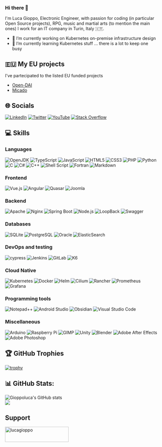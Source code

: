 ### Hi there 👋
I'm Luca Gioppo, Electronic Engineer, with passion for coding (in particular Open Source projects), RPG, music and martial arts (to mention the main ones)
I work for an IT company in Turin, Italy :it:.
- 🔭 I’m currently working on Kubernetes on-premise infrastructure design
- 🌱 I’m currently learning Kubernetes stuff ... there is a lot to keep one busy

## :eu: My EU projects
I've partecipated to the listed EU funded projects

- [Open-DAI](https://cordis.europa.eu/project/id/297362)
- [Micado](https://cordis.europa.eu/project/id/822717)

## 🌐 Socials
[![LinkedIn](https://img.shields.io/badge/LinkedIn-%230077B5.svg?logo=linkedin&logoColor=white)](https://linkedin.com/in/lucagioppo)
[![Twitter](https://img.shields.io/badge/Twitter-%231DA1F2.svg?logo=Twitter&logoColor=white)](https://twitter.com/LucaGioppo)
[![YouTube](https://img.shields.io/badge/YouTube-%23FF0000.svg?logo=YouTube&logoColor=white)](https://youtube.com/@LucaGioppo)
[![Stack Overflow](https://img.shields.io/badge/Stack%20Overflow-dfdfdf.svg?logo=stackoverflow&logoColor=orange)](https://stackoverflow.com/users/1747054)

## 💻 Skills
### Languages
![OpenJDK](https://img.shields.io/badge/OpenJDK-%23007ACC.svg?style=flat-square&logo=openjdk&logoColor=white) 
![TypeScript](https://img.shields.io/badge/TypeScript-%23007ACC.svg?style=flat-square&logo=typescript&logoColor=white) 
![JavaScript](https://img.shields.io/badge/JavaScript-%23323330.svg?style=flat-square&logo=javascript&logoColor=%23F7DF1E) 
![HTML5](https://img.shields.io/badge/HTML5-%23E34F26.svg?style=flat-square&logo=html5&logoColor=white) 
![CSS3](https://img.shields.io/badge/CSS3-%231572B6.svg?style=flat-square&logo=css3&logoColor=white) 
![PHP](https://img.shields.io/badge/PHP-dddddd?style=flat-square&logo=php&logoColor=3670A0) 
![Python](https://img.shields.io/badge/Python-3670A0?style=flat-square&logo=python&logoColor=ffdd54) 
![C](https://img.shields.io/badge/c-%2300599C.svg?style=flat-square&logo=c&logoColor=white)
![C#](https://img.shields.io/badge/C%23-%23239120.svg?style=flat-square&logo=c-sharp&logoColor=white) 
![C++](https://img.shields.io/badge/c++-%2300599C.svg?style=flat-square&logo=c%2B%2B&logoColor=white)
![Shell Script](https://img.shields.io/badge/Shell-%233E474A.svg?style=flat-square&logo=gnu-bash&logoColor=white) 
![Fortran](https://img.shields.io/badge/Fortran-%23734F96.svg?style=flat-square&logo=fortran&logoColor=white)
![Markdown](https://img.shields.io/badge/markdown-%23000000.svg?style=flat-square&logo=markdown&logoColor=white)
### Frontend
![Vue.js](https://img.shields.io/badge/Vue-%2335495e.svg?style=flat-square&logo=vuedotjs&logoColor=%234FC08D) 
![Angular](https://img.shields.io/badge/Angular-%2335495e.svg?style=flat-square&logo=angular&logoColor=F80000) 
![Quasar](https://img.shields.io/badge/Quasar-16B7FB?style=flat-square&logo=quasar&logoColor=black)
![Joomla](https://img.shields.io/badge/joomla-%235091CD.svg?style=flat-square&logo=joomla&logoColor=white)
### Backend
![Apache](https://img.shields.io/badge/Apache-dddddd.svg?style=flat-square&logo=apache&logoColor=red) 
![Nginx](https://img.shields.io/badge/nginx-%23009639.svg?style=flat-square&logo=nginx&logoColor=white)
![Spring Boot](https://img.shields.io/badge/Spring%20Boot-%2335495e.svg?style=flat-square&logo=springboot&logoColor=%23239120) 
![Node.js](https://img.shields.io/badge/Node.js-6DA55F?style=flat-square&logo=node.js&logoColor=white) 
![LoopBack](https://img.shields.io/badge/LoopBack-6DA55F?style=flat-square&logo=loopback&logoColor=white) 
![Swagger](https://img.shields.io/badge/-Swagger-%23Clojure?style=flat-square&logo=swagger&logoColor=white)
### Databases
![SQLite](https://img.shields.io/badge/MySQL-4479A1.svg?style=flat-square&logo=mysql&logoColor=white) 
![PostgreSQL](https://img.shields.io/badge/PostgreSQL-%2307405e.svg?style=flat-square&logo=postgresql&logoColor=white) 
![Oracle](https://img.shields.io/badge/Oracle-F80000?style=flat-square&logo=oracle&logoColor=white) 
![ElasticSearch](https://img.shields.io/badge/-ElasticSearch-005571?style=flat-square&logo=elasticsearch)
### DevOps and testing
![cypress](https://img.shields.io/badge/-cypress-%23E5E5E5?style=flat-square&logo=cypress&logoColor=058a5e)
![Jenkins](https://img.shields.io/badge/Jenkins-%23323330?style=flat-square&logo=jenkins&logoColor=white) 
![GitLab](https://img.shields.io/badge/gitlab-%23181717.svg?style=flat-square&logo=gitlab&logoColor=white)
![K6](https://img.shields.io/badge/K6-%23007ACC.svg?style=flat-square&logo=k6&logoColor=white) 
### Cloud Native
![Kubernetes](https://img.shields.io/badge/Kubernetes-%23007ACC.svg?style=flat-square&logo=kubernetes&logoColor=white) 
![Docker](https://img.shields.io/badge/Docker-%230db7ed.svg?style=flat-square&logo=docker&logoColor=white) 
![Helm](https://img.shields.io/badge/Helm-%23007ACC.svg?style=flat-square&logo=helm&logoColor=white) 
![Cilium](https://img.shields.io/badge/Cilium-%23007ACC.svg?style=flat-square&logo=cilium&logoColor=white) 
![Rancher](https://img.shields.io/badge/Rancher-dddddd.svg?style=flat-square&logo=rancher&logoColor=%23007ACC) 
![Prometheus](https://img.shields.io/badge/Prometheus-F38020?style=flat-square&logo=prometheus&logoColor=white) 
![Grafana](https://img.shields.io/badge/Grafana-F38020.svg?style=flat-square&logo=grafana&logoColor=white) 
### Programming tools
![Notepad++](https://img.shields.io/badge/Notepad++-90E59A.svg?style=flat-square&logo=notepad%2b%2b&logoColor=black)
![Android Studio](https://img.shields.io/badge/Android%20Studio-3DDC84.svg?style=flat-square&logo=android-studio&logoColor=white)
![Obsidian](https://img.shields.io/badge/Obsidian-%23483699.svg?style=flat-square&logo=obsidian&logoColor=white)
![Visual Studio Code](https://img.shields.io/badge/Visual%20Studio%20Code-0078d7.svg?style=flat-square&logo=visual-studio-code&logoColor=white)
### Miscellaneous
![Arduino](https://img.shields.io/badge/-Arduino-00979D?style=flat-square&logo=Arduino&logoColor=white) 
![Raspberry Pi](https://img.shields.io/badge/-RaspberryPi-C51A4A?style=flat-square&logo=Raspberry-Pi)
![GIMP](https://img.shields.io/badge/-GIMP-00979D?style=flat-square&logo=gimp&logoColor=white)
![Unity](https://img.shields.io/badge/unity-%23000000.svg?style=flat-square&logo=unity&logoColor=white)
![Blender](https://img.shields.io/badge/blender-%23F5792A.svg?style=flat-square&logo=blender&logoColor=white)
![Adobe After Effects](https://img.shields.io/badge/Adobe%20After%20Effects-9999FF.svg?style=flat-square&logo=Adobe%20After%20Effects&logoColor=white)
![Adobe Photoshop](https://img.shields.io/badge/adobe%20photoshop-%2331A8FF.svg?style=flat-square&logo=adobe%20photoshop&logoColor=white)


## 🏆 GitHub Trophies
[![trophy](https://github-profile-trophy.vercel.app/?username=gioppoluca)](https://github.com/ryo-ma/github-profile-trophy)

## 📊 GitHub Stats:
![Gioppoluca's GitHub stats](https://github-readme-stats.vercel.app/api?username=gioppoluca&show_icons=true&theme=transparent)<br/>
![](https://github-readme-stats.vercel.app/api/top-langs/?username=gioppoluca&theme=transparent&hide_border=false&include_all_commits=true&count_private=true&layout=compact)
## Support
<p><a href="https://www.buymeacoffee.com/lucagioppo"> <img align="left" src="https://cdn.buymeacoffee.com/buttons/v2/default-yellow.png" height="50" width="210" alt="lucagioppo" /></a></p><br><br>
<!--
**gioppoluca/gioppoluca** is a ✨ _special_ ✨ repository because its `README.md` (this file) appears on your GitHub profile.

Here are some ideas to get you started:

- 🔭 I’m currently working on ...
- 🌱 I’m currently learning ...
- 👯 I’m looking to collaborate on ...
- 🤔 I’m looking for help with ...
- 💬 Ask me about ...
- 📫 How to reach me: ...
- 😄 Pronouns: ...
- ⚡ Fun fact: ...
-->
